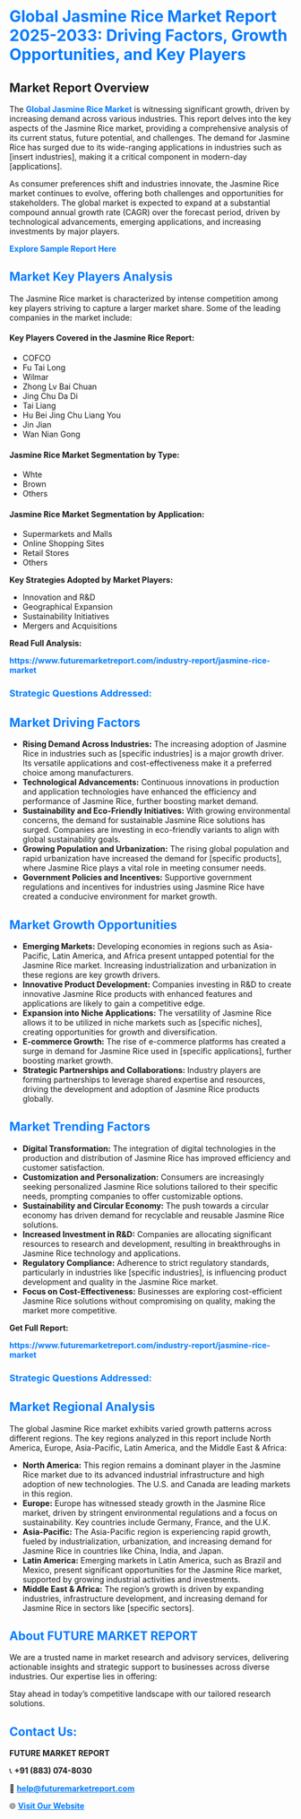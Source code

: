 <h1 style="color: #007BFF;">Global Jasmine Rice Market Report 2025-2033: Driving Factors, Growth Opportunities, and Key Players</h1>

<section id="overview">
<h2>Market Report Overview</h2>
<p>The <a href="https://www.futuremarketreport.com/industry-report/jasmine-rice-market" style="color: #007BFF; text-decoration: none;"><strong>Global Jasmine Rice Market</strong></a> is witnessing significant growth, driven by increasing demand across various industries. This report delves into the key aspects of the Jasmine Rice market, providing a comprehensive analysis of its current status, future potential, and challenges. The demand for Jasmine Rice has surged due to its wide-ranging applications in industries such as [insert industries], making it a critical component in modern-day [applications].</p>
<p>As consumer preferences shift and industries innovate, the Jasmine Rice market continues to evolve, offering both challenges and opportunities for stakeholders. The global market is expected to expand at a substantial compound annual growth rate (CAGR) over the forecast period, driven by technological advancements, emerging applications, and increasing investments by major players.</p>
</section>

<section id="overview">
<p><a href="https://www.futuremarketreport.com/request-sample/reportId=55905" style="color: #007BFF; text-decoration: none;"><strong>Explore Sample Report Here</strong></a></p>
</section>

<section id="key-players">
<h2 style="color: #007BFF;">Market Key Players Analysis</h2>
<p>The Jasmine Rice market is characterized by intense competition among key players striving to capture a larger market share. Some of the leading companies in the market include:</p>
<h4>Key Players Covered in the Jasmine Rice Report:</h4>
<ul><li>COFCO</li><li>Fu Tai Long</li><li>Wilmar</li><li>Zhong Lv Bai Chuan</li><li>Jing Chu Da Di</li><li>Tai Liang</li><li>Hu Bei Jing Chu Liang You</li><li>Jin Jian</li><li>Wan Nian Gong</li></ul>
<h4>Jasmine Rice Market Segmentation by Type:</h4>
<ul><li>Whte</li><li>Brown</li><li>Others</li></ul>

<h4>Jasmine Rice Market Segmentation by Application:</h4>
<ul><li>Supermarkets and Malls</li><li>Online Shopping Sites</li><li>Retail Stores</li><li>Others</li></ul>
<p><strong>Key Strategies Adopted by Market Players:</strong></p>
<ul>
<li>Innovation and R&D</li>
<li>Geographical Expansion</li>
<li>Sustainability Initiatives</li>
<li>Mergers and Acquisitions</li>
</ul>
</section>

<section>
<p><strong>Read Full Analysis: </strong></p><a href="https://www.futuremarketreport.com/industry-report/jasmine-rice-market" style="color: #007BFF; text-decoration: none;"><strong>https://www.futuremarketreport.com/industry-report/jasmine-rice-market</strong></a>
<h3 style="color: #007BFF;">Strategic Questions Addressed:</h3>
</section>

<section id="driving-factors">
<h2 style="color: #007BFF;">Market Driving Factors</h2>
<ul>
<li><strong>Rising Demand Across Industries:</strong> The increasing adoption of Jasmine Rice in industries such as [specific industries] is a major growth driver. Its versatile applications and cost-effectiveness make it a preferred choice among manufacturers.</li>
<li><strong>Technological Advancements:</strong> Continuous innovations in production and application technologies have enhanced the efficiency and performance of Jasmine Rice, further boosting market demand.</li>
<li><strong>Sustainability and Eco-Friendly Initiatives:</strong> With growing environmental concerns, the demand for sustainable Jasmine Rice solutions has surged. Companies are investing in eco-friendly variants to align with global sustainability goals.</li>
<li><strong>Growing Population and Urbanization:</strong> The rising global population and rapid urbanization have increased the demand for [specific products], where Jasmine Rice plays a vital role in meeting consumer needs.</li>
<li><strong>Government Policies and Incentives:</strong> Supportive government regulations and incentives for industries using Jasmine Rice have created a conducive environment for market growth.</li>
</ul>
</section>

<section id="growth-opportunities">
<h2 style="color: #007BFF;">Market Growth Opportunities</h2>
<ul>
<li><strong>Emerging Markets:</strong> Developing economies in regions such as Asia-Pacific, Latin America, and Africa present untapped potential for the Jasmine Rice market. Increasing industrialization and urbanization in these regions are key growth drivers.</li>
<li><strong>Innovative Product Development:</strong> Companies investing in R&D to create innovative Jasmine Rice products with enhanced features and applications are likely to gain a competitive edge.</li>
<li><strong>Expansion into Niche Applications:</strong> The versatility of Jasmine Rice allows it to be utilized in niche markets such as [specific niches], creating opportunities for growth and diversification.</li>
<li><strong>E-commerce Growth:</strong> The rise of e-commerce platforms has created a surge in demand for Jasmine Rice used in [specific applications], further boosting market growth.</li>
<li><strong>Strategic Partnerships and Collaborations:</strong> Industry players are forming partnerships to leverage shared expertise and resources, driving the development and adoption of Jasmine Rice products globally.</li>
</ul>
</section>

<section id="trending-factors">
<h2 style="color: #007BFF;">Market Trending Factors</h2>
<ul>
<li><strong>Digital Transformation:</strong> The integration of digital technologies in the production and distribution of Jasmine Rice has improved efficiency and customer satisfaction.</li>
<li><strong>Customization and Personalization:</strong> Consumers are increasingly seeking personalized Jasmine Rice solutions tailored to their specific needs, prompting companies to offer customizable options.</li>
<li><strong>Sustainability and Circular Economy:</strong> The push towards a circular economy has driven demand for recyclable and reusable Jasmine Rice solutions.</li>
<li><strong>Increased Investment in R&D:</strong> Companies are allocating significant resources to research and development, resulting in breakthroughs in Jasmine Rice technology and applications.</li>
<li><strong>Regulatory Compliance:</strong> Adherence to strict regulatory standards, particularly in industries like [specific industries], is influencing product development and quality in the Jasmine Rice market.</li>
<li><strong>Focus on Cost-Effectiveness:</strong> Businesses are exploring cost-efficient Jasmine Rice solutions without compromising on quality, making the market more competitive.</li>
</ul>
</section>

<section>
<p><strong>Get Full Report: </strong></p><a href="https://www.futuremarketreport.com/industry-report/jasmine-rice-market" style="color: #007BFF; text-decoration: none;"><strong>https://www.futuremarketreport.com/industry-report/jasmine-rice-market</strong></a>
<h3 style="color: #007BFF;">Strategic Questions Addressed:</h3>
</section>


<section id="regional-analysis">
<h2 style="color: #007BFF;">Market Regional Analysis</h2>
<p>The global Jasmine Rice market exhibits varied growth patterns across different regions. The key regions analyzed in this report include North America, Europe, Asia-Pacific, Latin America, and the Middle East & Africa:</p>
<ul>
<li><strong>North America:</strong> This region remains a dominant player in the Jasmine Rice market due to its advanced industrial infrastructure and high adoption of new technologies. The U.S. and Canada are leading markets in this region.</li>
<li><strong>Europe:</strong> Europe has witnessed steady growth in the Jasmine Rice market, driven by stringent environmental regulations and a focus on sustainability. Key countries include Germany, France, and the U.K.</li>
<li><strong>Asia-Pacific:</strong> The Asia-Pacific region is experiencing rapid growth, fueled by industrialization, urbanization, and increasing demand for Jasmine Rice in countries like China, India, and Japan.</li>
<li><strong>Latin America:</strong> Emerging markets in Latin America, such as Brazil and Mexico, present significant opportunities for the Jasmine Rice market, supported by growing industrial activities and investments.</li>
<li><strong>Middle East & Africa:</strong> The region’s growth is driven by expanding industries, infrastructure development, and increasing demand for Jasmine Rice in sectors like [specific sectors].</li>
</ul>
</section>

<footer>
<h2 style="color: #007BFF;">About FUTURE MARKET REPORT</h2>
<p>We are a trusted name in market research and advisory services, delivering actionable insights and strategic support to businesses across diverse industries. Our expertise lies in offering:</p>

<p>Stay ahead in today’s competitive landscape with our tailored research solutions.</p>

<h2 style="color: #007BFF;">Contact Us:</h2>
<p><strong>FUTURE MARKET REPORT</strong></p>
<p>📞 <strong>+91 (883) 074-8030</strong></p>
<p>📧 <strong><a href="mailto:help@futuremarketreport.com" style="color: #007BFF;">help@futuremarketreport.com</a></strong></p>
<p>🌐 <strong><a href="https://www.futuremarketreport.com/" style="color: #007BFF;">Visit Our Website</a></strong></p>
</footer>